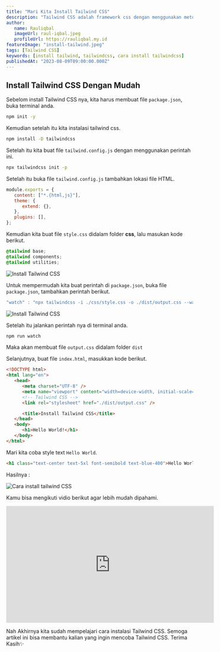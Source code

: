 ```yaml
---
title: "Mari Kita Install Tailwind CSS"
description: "Tailwind CSS adalah framework css dengan menggunakan metode utility class."
author:
   name: Rauliqbal
   imageUrl: raul-iqbal.jpeg
   profileUrl: https://rauliqbal.my.id
featureImage: "install-tailwind.jpeg"
tags: [Tailwind CSS]
keywords: [install tailwind, tailwindcss, cara install tailwindcss]
publishedAt: "2023-08-09T09:00:00.000Z"
---
```


## Install Tailwind CSS Dengan Mudah

Sebelom install Tailwind CSS nya, kita harus membuat file `package.json`, buka terminal anda.

```bash
npm init -y
```

Kemudian setelah itu kita instalasi tailwind css.

```bash
npm install -D tailwindcss
```

Setelah itu kita buat file `tailwind.config.js` dengan menggunakan perintah ini.

```bash
npx tailwindcss init -p
```

Setelah itu buka file `tailwind.config.js` tambahkan lokasi file HTML.

```js
module.exports = {
   content: ["*.{html,js}"],
   theme: {
      extend: {},
   },
   plugins: [],
};
```

Kemudian kita buat file `style.css` didalam folder **css**, lalu masukan kode berikut.

```css
@tailwind base;
@tailwind components;
@tailwind utilities;
```

![Install Tailwind CSS](/images/tailwind-css.jpg)

Untuk mempermudah kita buat perintah di `package.json`, buka file `package.json`, tambahkan perintah berikut.

```js
"watch" : "npx tailwindcss -i ./css/style.css -o ./dist/output.css --watch"
```

![Install Tailwind CSS](/images/tailwind-package.jpg)

Setelah itu jalankan perintah nya di terminal anda.

```bash
npm run watch
```

Maka akan membuat file `output.css` didalam folder `dist`

Selanjutnya, buat file `index.html`, masukkan kode berikut.

```html
<!DOCTYPE html>
<html lang="en">
   <head>
      <meta charset="UTF-8" />
      <meta name="viewport" content="width=device-width, initial-scale=1.0" />
      <!-- Tailwind CSS -->
      <link rel="stylesheet" href="./dist/output.css" />

      <title>Install Tailwind CSS</title>
   </head>
   <body>
      <h1>Hello World!</h1>
   </body>
</html>
```

Mari kita coba style text `Hello World`.

```html
<h1 class="text-center text-5xl font-semibold text-blue-400">Hello World!</h1>
```

Hasilnya :

![Cara install tailwind CSS](/images/tailwind-helloworld.jpg)

Kamu bisa mengikuti vidio berikut agar lebih mudah dipahami.

<!-- <iframe class="w-full rounded-xl" height="280"  src="https://www.youtube.com/embed/reDenST0jtU" title="YouTube video player"  allowfullscreen></iframe> -->

<iframe width="560" height="315" src="https://www.youtube.com/embed/reDenST0jtU?si=3vZ7fuNvu643JJKX" title="YouTube video player" frameborder="0" allow="accelerometer; autoplay; clipboard-write; encrypted-media; gyroscope; picture-in-picture; web-share" allowfullscreen></iframe>

Nah Akhirnya kita sudah mempelajari cara instalasi Tailwind CSS. Semoga artikel ini bisa membantu kalian yang ingin mencoba Tailwind CSS. Terima Kasih✨
